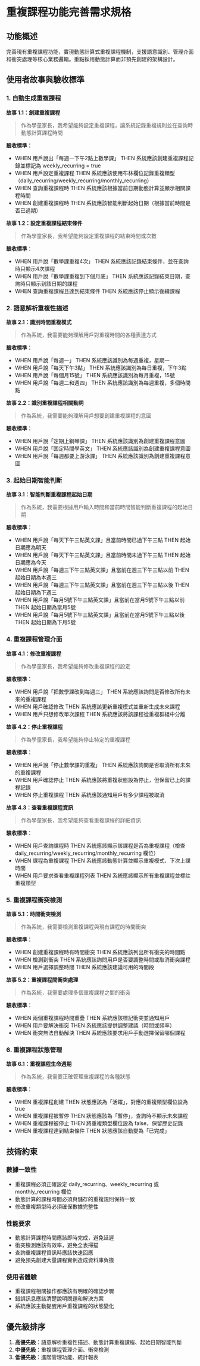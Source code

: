 # 重複課程功能完善需求規格

## 功能概述
完善現有重複課程功能，實現動態計算式重複課程機制，支援語意識別、管理介面和衝突處理等核心業務邏輯。重點採用動態計算而非預先創建的架構設計。

## 使用者故事與驗收標準

### 1. 自動生成重複課程

**故事 1.1：創建重複課程**
> 作為學童家長，我希望能夠設定重複課程，讓系統記錄重複規則並在查詢時動態計算課程時間

**驗收標準**：
- WHEN 用戶說出「每週一下午2點上數學課」 THEN 系統應該創建重複課程記錄並標記為 weekly_recurring = true
- WHEN 用戶設定重複課程 THEN 系統應該使用布林欄位記錄重複類型（daily_recurring/weekly_recurring/monthly_recurring）
- WHEN 查詢重複課程時 THEN 系統應該根據當前日期動態計算並顯示相關課程時間
- WHEN 創建重複課程時 THEN 系統應該智能判斷起始日期（根據當前時間是否已過期）

**故事 1.2：設定重複課程結束條件**
> 作為學童家長，我希望能夠設定重複課程的結束時間或次數

**驗收標準**：
- WHEN 用戶說「數學課重複4次」 THEN 系統應該記錄結束條件，並在查詢時只顯示4次課程
- WHEN 用戶說「數學課重複到下個月底」 THEN 系統應該記錄結束日期，查詢時只顯示到該日期的課程
- WHEN 查詢重複課程且達到結束條件 THEN 系統應該停止顯示後續課程

### 2. 語意解析重複性描述

**故事 2.1：識別時間重複模式**
> 作為系統，我需要能夠理解用戶對重複時間的各種表達方式

**驗收標準**：
- WHEN 用戶說「每週一」 THEN 系統應該識別為每週重複，星期一
- WHEN 用戶說「每天下午3點」 THEN 系統應該識別為每日重複，下午3點
- WHEN 用戶說「每個月15號」 THEN 系統應該識別為每月重複，15號
- WHEN 用戶說「每週二和週四」 THEN 系統應該識別為每週重複，多個時間點

**故事 2.2：識別重複課程相關動詞**
> 作為系統，我需要能夠理解用戶想要創建重複課程的意圖

**驗收標準**：
- WHEN 用戶說「定期上鋼琴課」 THEN 系統應該識別為創建重複課程意圖
- WHEN 用戶說「固定時間學英文」 THEN 系統應該識別為創建重複課程意圖
- WHEN 用戶說「每週都要上游泳課」 THEN 系統應該識別為創建重複課程意圖

### 3. 起始日期智能判斷

**故事 3.1：智能判斷重複課程起始日期**
> 作為系統，我需要根據用戶輸入時間和當前時間智能判斷重複課程的起始日期

**驗收標準**：
- WHEN 用戶說「每天下午三點英文課」且當前時間已過下午三點 THEN 起始日期應為明天
- WHEN 用戶說「每天下午三點英文課」且當前時間未過下午三點 THEN 起始日期應為今天
- WHEN 用戶說「每週三下午三點英文課」且當前在週三下午三點以前 THEN 起始日期為本週三
- WHEN 用戶說「每週三下午三點英文課」且當前在週三下午三點以後 THEN 起始日期為下週三
- WHEN 用戶說「每月5號下午三點英文課」且當前在當月5號下午三點以前 THEN 起始日期為當月5號
- WHEN 用戶說「每月5號下午三點英文課」且當前在當月5號下午三點以後 THEN 起始日期為下月5號

### 4. 重複課程管理介面

**故事 4.1：修改重複課程**
> 作為學童家長，我希望能夠修改重複課程的設定

**驗收標準**：
- WHEN 用戶說「把數學課改到每週三」 THEN 系統應該詢問是否修改所有未來的重複課程
- WHEN 用戶確認修改 THEN 系統應該更新重複模式並重新生成未來課程
- WHEN 用戶只想修改單次課程 THEN 系統應該將該課程從重複群組中分離

**故事 4.2：停止重複課程**
> 作為學童家長，我希望能夠停止特定的重複課程

**驗收標準**：
- WHEN 用戶說「停止數學課的重複」 THEN 系統應該詢問是否取消所有未來的重複課程
- WHEN 用戶確認停止 THEN 系統應該將重複狀態設為停止，但保留已上的課程記錄
- WHEN 停止重複課程 THEN 系統應該通知用戶有多少課程被取消

**故事 4.3：查看重複課程資訊**
> 作為學童家長，我希望能夠查看重複課程的詳細資訊

**驗收標準**：
- WHEN 用戶查詢課程時 THEN 系統應該顯示該課程是否為重複課程（檢查 daily_recurring/weekly_recurring/monthly_recurring 欄位）
- WHEN 課程為重複課程 THEN 系統應該動態計算並顯示重複模式、下次上課時間
- WHEN 用戶要求查看重複課程列表 THEN 系統應該顯示所有重複課程並標註重複類型

### 5. 重複課程衝突檢測

**故事 5.1：時間衝突檢測**
> 作為系統，我需要檢測重複課程與現有課程的時間衝突

**驗收標準**：
- WHEN 創建重複課程時有時間衝突 THEN 系統應該列出所有衝突的時間點
- WHEN 檢測到衝突 THEN 系統應該詢問用戶是否要調整時間或取消衝突課程
- WHEN 用戶選擇調整時間 THEN 系統應該建議可用的時間段

**故事 5.2：重複課程間衝突處理**
> 作為系統，我需要處理多個重複課程之間的衝突

**驗收標準**：
- WHEN 兩個重複課程時間重疊 THEN 系統應該標記衝突並通知用戶
- WHEN 用戶要解決衝突 THEN 系統應該提供調整建議（時間或頻率）
- WHEN 衝突無法自動解決 THEN 系統應該要求用戶手動選擇保留哪個課程

### 6. 重複課程狀態管理

**故事 6.1：重複課程生命週期**
> 作為系統，我需要正確管理重複課程的各種狀態

**驗收標準**：
- WHEN 重複課程創建 THEN 狀態應該為「活躍」，對應的重複類型欄位設為 true
- WHEN 重複課程被暫停 THEN 狀態應該為「暫停」，查詢時不顯示未來課程
- WHEN 重複課程被停止 THEN 將重複類型欄位設為 false，保留歷史記錄
- WHEN 重複課程達到結束條件 THEN 狀態應該自動變為「已完成」

## 技術約束

### 數據一致性
- 重複課程必須正確設定 daily_recurring、weekly_recurring 或 monthly_recurring 欄位
- 動態計算的課程時間必須與儲存的重複規則保持一致
- 修改重複類型時必須確保數據完整性

### 性能要求
- 動態計算課程時間應該即時完成，避免延遲
- 衝突檢測應該有效率，避免全表掃描
- 查詢重複課程資訊時應該快速回應
- 避免預先創建大量課程實例造成資料庫負擔

### 使用者體驗
- 重複課程相關操作都應該有明確的確認步驟
- 錯誤訊息應該清楚說明問題和解決方案
- 系統應該主動提醒用戶重複課程的狀態變化

## 優先級排序

1. **高優先級**：語意解析重複性描述、動態計算重複課程、起始日期智能判斷
2. **中優先級**：重複課程管理介面、衝突檢測
3. **低優先級**：進階管理功能、統計報表